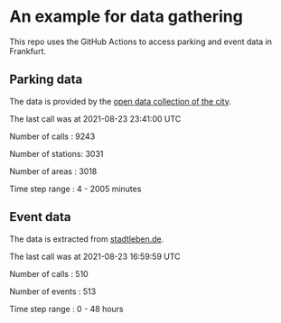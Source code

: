 # An example for data gathering

This repo uses the GitHub Actions to access parking and event data in Frankfurt.

## Parking data
The data is provided by the [open data collection of the city](https://www.offenedaten.frankfurt.de/).

The last call was at 2021-08-23 23:41:00 UTC

Number of calls   : 9243

Number of stations: 3031

Number of areas   : 3018

Time step range   :    4 - 2005 minutes


## Event data
The data is extracted from [stadtleben.de](https://stadtleben.de/frankfurt/).

The last call was at 2021-08-23 16:59:59 UTC

Number of calls   : 510

Number of events  : 513

Time step range   :   0 -  48 hours

